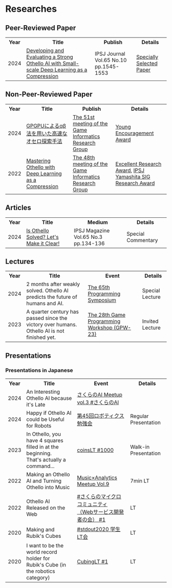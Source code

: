 # Researches



## Peer-Reviewed Paper

<div class="table_wrapper"><table>
<tbody><tr>
<th>Year</th><th>Title</th><th>Publish</th><th>Details</th></tr>
<tr>
<td>2024</td>
<td><a href="http://id.nii.ac.jp/1001/00239899/" target="_blank" el="”noopener" noreferrer”="">Developing and Evaluating a Strong Othello AI with Small-scale Deep Learning as a Compression</a></td>
<td>IPSJ Journal Vol.65 No.10 pp.1545-1553</td>
<td><a href="https://www.ipsj.or.jp/award/ssp_award.html" target="_blank" el="”noopener" noreferrer”="">Specially Selected Paper</a></td>
</tr>
    </tbody></table></div>



## Non-Peer-Reviewed Paper
<div class="table_wrapper"><table>
<tbody><tr>
<th>Year</th><th>Title</th><th>Publish</th><th>Details</th></tr>
<tr>
<td>2024</td>
<td><a href="http://id.nii.ac.jp/1001/00232800/" target="_blank" el="”noopener" noreferrer”="">GPGPUによるαβ法を用いた高速なオセロ探索手法</a></td>
<td><a href="https://www.ipsj.or.jp/kenkyukai/event/gi51.html" target="_blank" el="”noopener" noreferrer”="">The 51st meeting of the Game Informatics Research Group</a></td>
<td><a href="https://www.ipsj.or.jp/award/gi-award1.html" target="_blank" el="”noopener" noreferrer”="">Young Encouragement Award</a></td>
</tr>
<tr>
<td>2022</td>
<td><a href="http://id.nii.ac.jp/1001/00218627/" target="_blank" el="”noopener" noreferrer”="">Mastering Othello with Deep Learning as a Compression</a></td>
<td><a href="https://www.ipsj.or.jp/kenkyukai/event/gi48.html" target="_blank" el="”noopener" noreferrer”="">The 48th meeting of the Game Informatics Research Group</a></td>
<td><a href="https://www.ipsj.or.jp/award/gi-award2.html" target="_blank" el="”noopener" noreferrer”="">Excellent Research Award</a>, <a href="https://www.ipsj.or.jp/award/yamashita2023.html" target="_blank" el="”noopener" noreferrer”="">IPSJ Yamashita SIG Research Award</a></td>
</tr>
    </tbody></table></div>





## Articles
<div class="table_wrapper"><table>
<tbody><tr>
<th>Year</th><th>Title</th><th>Medium</th><th>Details</th></tr>
<tr>
<td>2024</td>
<td><a href="https://note.com/ipsj/n/n86f6dbfbfc7a" target="_blank" el="”noopener" noreferrer”=""> 	Is Othello Solved? Let's Make it Clear! </a></td>
<td>IPSJ Magazine Vol.65 No.3 pp.134-136</td>
<td>Special Commentary</td>
</tr>
    </tbody></table></div>





## Lectures
<div class="table_wrapper"><table>
<tbody><tr>
<th>Year</th><th>Title</th><th>Event</th><th>Details</th></tr>
<tr>
<tr>
<td>2024</td>
<td>2 months after weakly solved. Othello AI predicts the future of humans and AI.</td>
<td><a href="https://prosym.org/65/" target="_blank" el="”noopener" noreferrer”="">The 65th Programming Symposium</a></td>
<td>Special Lecture</td>
</tr>
<tr>
<td>2023</td>
<td>A quarter century has passed since the victory over humans. Othello AI is not finished yet.</td>
<td><a href="https://www.gi-ipsj.org/gpw/2023/" target="_blank" el="”noopener" noreferrer”="">The 28th Game Programming Workshop (GPW-23)</a></td>
<td>Invited Lecture</td>
</tr>
    </tbody></table></div>




## Presentations

### Presentations in Japanese

<div class="table_wrapper"><table>
<tbody>
<tr><th>Year</th><th>Title</th><th>Event</th><th>Details</th></tr>
<tr>
<td>2024</td>
<td>An Interesting Othello AI because it's Late</td>
<td><a href="https://sakura-tokyo.connpass.com/event/323089/" target="_blank" el="”noopener" noreferrer”="">さくらのAI Meetup vol.3 #さくらのAI</a></td>
<td></td>
</tr>
<tr>
<td>2024</td>
<td>Happy if Othello AI could be Useful for Robots</td>
<td><a href="https://robosemi.connpass.com/event/309583/" target="_blank" el="”noopener" noreferrer”="">第45回ロボティクス勉強会</a></td>
<td>Regular Presentation</td>
</tr>
<tr>
<td>2023</td>
<td>In Othello, you have 4 squares filled in at the beginning.<br>That's actually a command...</td>
<td><a href="https://amakubo.connpass.com/event/288675/" target="_blank" el="”noopener" noreferrer”="">coinsLT #1000</a></td>
<td>Walk-in Presentation</td>
</tr>
<tr>
<td>2022</td>
<td>Making an Othello AI and Turning Othello into Music</td>
<td><a href="https://muana.connpass.com/event/259360/" target="_blank" el="”noopener" noreferrer”="">Music×Analytics Meetup Vol.9</a></td>
<td>7min LT</td>
</tr>
<tr>
<td>2022</td>
<td>Othello AI Released on the Web</td>
<td><a href="https://sakura-tokyo.connpass.com/event/247955/" target="_blank" el="”noopener" noreferrer”="">#さくらのマイクロコミュニティ<br>（Webサービス開発者の会） #1</a></td>
<td>LT</td>
</tr>
<tr>
<td>2020</td>
<td>Making and Rubik's Cubes</td>
<td><a href="https://joken-nuce.connpass.com/event/195933/" target="_blank" el="”noopener" noreferrer”="">#stdout2020 学生LT会</a></td>
<td>LT</td>
</tr>
<tr>
<td>2020</td>
<td>I want to be the world record holder for <br>Rubik's Cube (in the robotics category)</td>
<td><a href="https://www.youtube.com/live/Xht3u3NunsQ?si=suxcCfYlv5-NhwsC" target="_blank" el="”noopener" noreferrer”="">CubingLT #1</a></td>
<td>LT</td>
</tr>
    </tbody></table></div>
